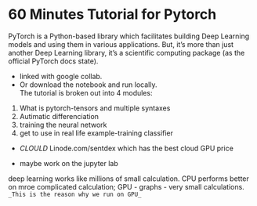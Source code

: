 # 60 Minutes Tutorial for Pytorch
PyTorch is a Python-based library which facilitates building Deep Learning models and using them in various applications. But, it’s more than just another Deep Learning library, it’s a scientific computing package (as the official PyTorch docs state).  
* linked with google collab.
* Or download the notebook and run locally.  
The tutorial is broken out into 4 modules:
1. What is pytorch-tensors and multiple syntaxes
2. Autimatic differenciation
3. training the neural network
4. get to use in real life example-training classifier 

* _CLOULD_ Linode.com/sentdex which has the best cloud GPU price

* maybe work on the jupyter lab

deep learning works like millions of small calculation. CPU performs better on mroe complicated calculation; GPU - graphs - very small calculations.` _This is the reason why we run on GPU_`

